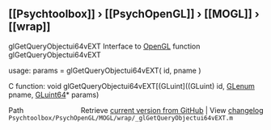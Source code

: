 ## [[Psychtoolbox]] &#8250; [[PsychOpenGL]] &#8250; [[MOGL]] &#8250; [[wrap]]

glGetQueryObjectui64vEXT  Interface to [OpenGL](OpenGL) function glGetQueryObjectui64vEXT  
  
usage:  params = glGetQueryObjectui64vEXT( id, pname )  
  
C function:  void glGetQueryObjectui64vEXT[(GLuint]((GLuint) id, [GLenum](GLenum) pname, [GLuint64](GLuint64)\* params)  




<div class="code_header" style="text-align:right;">
  <span style="float:left;">Path&nbsp;&nbsp;</span> <span class="counter">Retrieve <a href=
  "https://raw.github.com/Psychtoolbox-3/Psychtoolbox-3/beta/Psychtoolbox/PsychOpenGL/MOGL/wrap/_glGetQueryObjectui64vEXT.m">current version from GitHub</a> | View <a href=
  "https://github.com/Psychtoolbox-3/Psychtoolbox-3/commits/beta/Psychtoolbox/PsychOpenGL/MOGL/wrap/_glGetQueryObjectui64vEXT.m">changelog</a></span>
</div>
<div class="code">
  <code>Psychtoolbox/PsychOpenGL/MOGL/wrap/_glGetQueryObjectui64vEXT.m</code>
</div>

